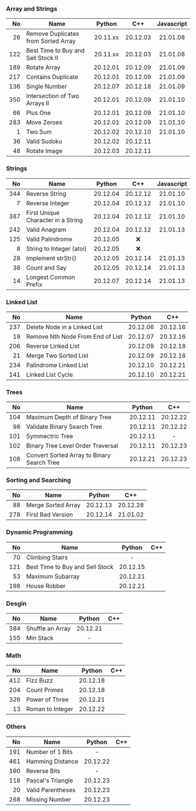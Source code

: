 ### Array and Strings

|  No | Name                                |  Python  |   C++    | Javascript |
|----:|-------------------------------------|:--------:|:--------:|:----------:|
|  26 | Remove Duplicates from Sorted Array | 20.11.xx | 20.12.03 |  21.01.08  |
| 122 | Best Time to Buy and Sell Stock II  | 20.11.xx | 20.12.03 |  21.01.08  |
| 189 | Rotate Array                        | 20.12.01 | 20.12.09 |  21.01.09  |
| 217 | Contains Duplicate                  | 20.12.01 | 20.12.09 |  21.01.09  |
| 136 | Single Number                       | 20.12.07 | 20.12.18 |  21.01.09  |
| 350 | Intersection of Two Arrays II       | 20.12.01 | 20.12.09 |  21.01.10  |
|  66 | Plus One                            | 20.12.01 | 20.12.09 |  21.01.10  |
| 283 | Move Zeroes                         | 20.12.01 | 20.12.09 |  21.01.10  |
|   1 | Two Sum                             | 20.12.02 | 20.12.10 |  21.01.10  |
|  36 | Valid Sudoku                        | 20.12.02 | 20.12.11 |            |
|  48 | Rotate Image                        | 20.12.03 | 20.12.11 |            |

### Strings

|  No | Name                               |  Python  |   C++    | Javascript |
|----:|------------------------------------|:--------:|:--------:|:----------:|
| 344 | Reverse String                     | 20.12.04 | 20.12.12 |  21.01.10  |
|   7 | Reverse Integer                    | 20.12.04 | 20.12.12 |  21.01.10  |
| 387 | First Unique Character in a String | 20.12.04 | 20.12.12 |  21.01.10  |
| 242 | Valid Anagram                      | 20.12.04 | 20.12.12 |  21.01.13  |
| 125 | Valid Palindrome                   | 20.12.05 |   :x:    |            |
|   8 | String to Integer (atoi)           | 20.12.05 |   :x:    |            |
|  28 | Implement strStr()                 | 20.12.05 | 20.12.14 |  21.01.13  |
|  38 | Count and Say                      | 20.12.05 | 20.12.14 |  21.01.13  |
|  14 | Longest Common Prefix              | 20.12.07 | 20.12.14 |  21.01.13  |

### Linked List

|  No | Name                             |  Python  |   C++    |
|----:|----------------------------------|:--------:|:--------:|
| 237 | Delete Node in a Linked List     | 20.12.06 | 20.12.16 |
|  19 | Remove Nth Node From End of List | 20.12.07 | 20.12.16 |
| 206 | Reverse Linked List              | 20.12.09 | 20.12.18 |
|  21 | Merge Two Sorted List            | 20.12.09 | 20.12.18 |
| 234 | Palindrome Linked List           | 20.12.10 | 20.12.21 |
| 141 | Linked List Cycle                | 20.12.10 | 20.12.21 |

### Trees

|  No | Name                                       |  Python  |   C++    |
|----:|--------------------------------------------|:--------:|:--------:|
| 104 | Maximum Depth of Binary Tree               | 20.12.11 | 20.12.22 |
|  98 | Validate Binary Search Tree                | 20.12.11 | 20.12.22 |
| 101 | Symmectric Tree                            | 20.12.11 |    -     |
| 102 | Binary Tree Level Order Traversal          | 20.12.11 | 20.12.23 |
| 108 | Convert Sorted Array to Binary Search Tree | 20.12.21 | 20.12.23 |

### Sorting and Searching

|  No | Name               |  Python  |   C++    |
|----:|--------------------|:--------:|:--------:|
|  88 | Merge Sorted Array | 20.12.13 | 20.12.28 |
| 278 | First Bad Version  | 20.12.14 | 21.01.02 |

### Dynamic Programming

|  No | Name                            |  Python  | C++ |
|----:|---------------------------------|:--------:|:---:|
|  70 | Climbing Stairs                 |    -     |     |
| 121 | Best Time to Buy and Sell Stock | 20.12.15 |     |
|  53 | Maximum Subarray                | 20.12.21 |     |
| 198 | House Robber                    | 20.12.21 |     |

### Desgin

|  No | Name             |  Python  | C++ |
|----:|------------------|:--------:|:---:|
| 384 | Shuffle an Array | 20.12.21 |     |
| 155 | Min Stack        |    -     |     |

### Math

|  No | Name             |  Python  | C++ |
|----:|------------------|:--------:|:---:|
| 412 | Fizz Buzz        | 20.12.18 |     |
| 204 | Count Primes     | 20.12.18 |     |
| 326 | Power of Three   | 20.12.21 |     |
|  13 | Roman to Integer | 20.12.22 |     |

### Others

|  No | Name              |  Python  | C++ |
|----:|-------------------|:--------:|:---:|
| 191 | Number of 1 Bits  |    -     |     |
| 461 | Hamming Distance  | 20.12.22 |     |
| 190 | Reverse Bits      |    -     |     |
| 118 | Pascal's Triangle | 20.12.23 |     |
|  20 | Valid Parentheses | 20.12.23 |     |
| 268 | Missing Number    | 20.12.23 |     |